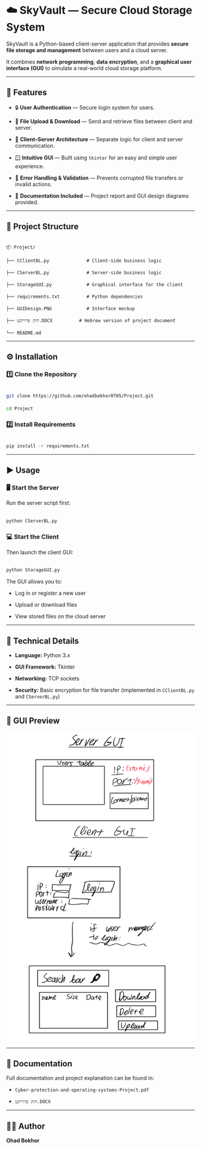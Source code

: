 # ☁️ SkyVault — Secure Cloud Storage System

  

SkyVault is a Python-based client-server application that provides **secure file storage and management** between users and a cloud server.  

It combines **network programming**, **data encryption**, and a **graphical user interface (GUI)** to simulate a real-world cloud storage platform.

  

---

  

## 🚀 Features

  

- 🔒 **User Authentication** — Secure login system for users.  

- 📁 **File Upload & Download** — Send and retrieve files between client and server.  

- 🧠 **Client–Server Architecture** — Separate logic for client and server communication.  

- 🪟 **Intuitive GUI** — Built using `tkinter` for an easy and simple user experience.  

- 🧰 **Error Handling & Validation** — Prevents corrupted file transfers or invalid actions.  

- 🧾 **Documentation Included** — Project report and GUI design diagrams provided.  

  

---

  

## 🧩 Project Structure

  

```

📦 Project/

├── CClientBL.py              # Client-side business logic

├── CServerBL.py              # Server-side business logic

├── StorageGUI.py             # Graphical interface for the client

├── requirements.txt          # Python dependencies

├── GUIDesign.PNG             # Interface mockup

├── תיק פרוייקט.DOCX          # Hebrew version of project document

└── README.md

```

  

---

  

## ⚙️ Installation

  

### 1️⃣ Clone the Repository

```bash

git clone https://github.com/ohadbekhor0705/Project.git

cd Project

```

  

### 2️⃣ Install Requirements

```bash

pip install -r requirements.txt

```

  

---

  

## ▶️ Usage

  

### 🖥 Start the Server

Run the server script first:

```bash

python CServerBL.py

```

  

### 💻 Start the Client

Then launch the client GUI:

```bash

python StorageGUI.py

```

  

The GUI allows you to:

- Log in or register a new user  

- Upload or download files  

- View stored files on the cloud server  

  

---

  

## 🧠 Technical Details

  

- **Language:** Python 3.x  

- **GUI Framework:** Tkinter  

- **Networking:** TCP sockets  

- **Security:** Basic encryption for file transfer (implemented in `CClientBL.py` and `CServerBL.py`)  

  

---

  

## 📸 GUI Preview

  

![GUI Design](GUIDesign.PNG)

  

---

  

## 📄 Documentation

  

Full documentation and project explanation can be found in:

- `Cyber-protection-and-operating-systems-Project.pdf`

- `תיק פרוייקט.DOCX`

  

---

  

## 🧑‍💻 Author

  

**Ohad Bekhor**